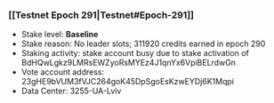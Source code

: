 ### [[Testnet Epoch 291|Testnet#Epoch-291]]
* Stake level: **Baseline**
* Stake reason: No leader slots; 311920 credits earned in epoch 290
* Staking activity: stake account busy due to stake activation of BdHQwLgkz9LMRsEWZyoRsMYEz4J1qnYx6VpiBELrdwGn
* Vote account address: 23gHE9bVUM3fVJC264goK45DpSgoEsKzwEYDj6K1Mqpi
* Data Center: 3255-UA-Lviv